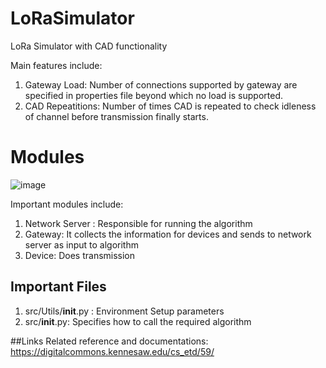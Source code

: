 # LoRaSimulator
LoRa Simulator with CAD functionality

Main features include:
1. Gateway Load: Number of connections supported by gateway are specified in properties file beyond which no load is supported.
2. CAD Repeatitions: Number of times CAD is repeated to check idleness of channel before transmission finally starts.

# Modules

![image](https://github.com/JuiMhatre/LoRaSimulator/assets/43512209/2a58bab3-2c6b-4517-82b3-72830f759c85)

Important modules include:
1. Network Server : Responsible for running the algorithm
2. Gateway: It collects the information for devices and sends to network server as input to algorithm
3. Device: Does transmission

## Important Files
1. src/Utils/__init__.py : Environment Setup parameters
2. src/__init__.py: Specifies how to call the required algorithm


##Links
Related reference and documentations:
https://digitalcommons.kennesaw.edu/cs_etd/59/
